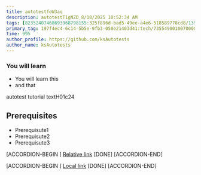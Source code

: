 ```yaml
---
title: autotestfoW3aq
description: autotestT1gNZD_8/18/2025 10:52:34 AM
tags: [82352407468693968798155:325f896d-bad5-49ee-a4e6-518589778cd8/139269250608756787992873,197f4ec4-6c14-5b5e-9fb3-058e21403d41:tech/73554900100700000996,c1a376dd-ebd0-4787-804e-a23fef23ba06:4625ac99-30b5-4df6-a6c5-f840dd406e80/1bf8f1d5-d54a-41e0-b203-d94deae18a3c]
primary_tag: 197f4ec4-6c14-5b5e-9fb3-058e21403d41:tech/73554900100700000996/67838200100800006287
time: 995
author_profile: https://github.com/ksAutotests
author_name: ksAutotests
---
```

### You will learn
- You will learn this
- and that

autotest tutorial textH01c24

## Prerequisites
- Prerequisute1
- Prerequisute2
- Prerequisute3

[ACCORDION-BEGIN [](step)]
[Relative link](autotest_tutorial33b7o0)
[DONE]
[ACCORDION-END]

[ACCORDION-BEGIN [](step)]
[Local link](http://localhost/index.html)
[DONE]
[ACCORDION-END]

